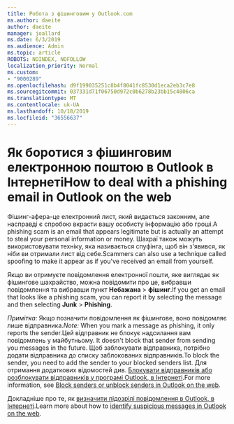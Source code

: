 ```yaml
---
title: Робота з фішинговим у Outlook.com
ms.author: daeite
author: daeite
manager: joallard
ms.date: 6/3/2019
ms.audience: Admin
ms.topic: article
ROBOTS: NOINDEX, NOFOLLOW
localization_priority: Normal
ms.custom:
- "9000289"
ms.openlocfilehash: d9f199035251c8b4f8041fc8530d1eca2eb3c7e8
ms.sourcegitcommit: 037331d71f06750d972c0b6278b23bb15c4806ca
ms.translationtype: MT
ms.contentlocale: uk-UA
ms.lasthandoff: 10/18/2019
ms.locfileid: "36556637"
---
```

# <a name="how-to-deal-with-a-phishing-email-in-outlook-on-the-web"></a><span data-ttu-id="b5647-102">Як боротися з фішинговим електронною поштою в Outlook в Інтернеті</span><span class="sxs-lookup"><span data-stu-id="b5647-102">How to deal with a phishing email in Outlook on the web</span></span>

<span data-ttu-id="b5647-103">Фішинг-афера-це електронний лист, який видається законним, але насправді є спробою вкрасти вашу особисту інформацію або гроші.</span><span class="sxs-lookup"><span data-stu-id="b5647-103">A phishing scam is an email that appears legitimate but is actually an attempt to steal your personal information or money.</span></span> <span data-ttu-id="b5647-104">Шахраї також можуть використовувати техніку, яка називається спуфінга, щоб він з'явився, як ніби ви отримали лист від себе.</span><span class="sxs-lookup"><span data-stu-id="b5647-104">Scammers can also use a technique called spoofing to make it appear as if you've received an email from yourself.</span></span>

<span data-ttu-id="b5647-105">Якщо ви отримуєте повідомлення електронної пошти, яке виглядає як фішингове шахрайство, можна повідомити про це, вибравши повідомлення та вибравши пункт **Небажана** > **фішинг**.</span><span class="sxs-lookup"><span data-stu-id="b5647-105">If you get an email that looks like a phishing scam, you can report it by selecting the message and then selecting **Junk** > **Phishing**.</span></span>

<span data-ttu-id="b5647-106">*Примітка:* Якщо позначити повідомлення як фішингове, воно повідомляє лише відправника.</span><span class="sxs-lookup"><span data-stu-id="b5647-106">*Note:* When you mark a message as phishing, it only reports the sender.</span></span><span data-ttu-id="b5647-107">Цей відправник не блокує надсилання вам повідомлень у майбутньому.</span><span class="sxs-lookup"><span data-stu-id="b5647-107"> It doesn't block that sender from sending you messages in the future.</span></span> <span data-ttu-id="b5647-108">Щоб заблокувати відправника, потрібно додати відправника до списку заблокованих відправників.</span><span class="sxs-lookup"><span data-stu-id="b5647-108">To block the sender, you need to add the sender to your blocked senders list.</span></span> <span data-ttu-id="b5647-109">Для отримання додаткових відомостей див. [Блокувати відправників або розблокувати відправників у програмі Outlook, в Інтернеті](https://support.office.com/article/9bf812d4-6995-4d19-901a-76d6e26939b0).</span><span class="sxs-lookup"><span data-stu-id="b5647-109">For more information, see [Block senders or unblock senders in Outlook on the web](https://support.office.com/article/9bf812d4-6995-4d19-901a-76d6e26939b0).</span></span>

<span data-ttu-id="b5647-110">Докладніше про те, як [визначити підозрілі повідомлення в Outlook, в Інтернеті](https://support.office.com/article/3d44102b-6ce3-4f7c-a359-b623bec82206).</span><span class="sxs-lookup"><span data-stu-id="b5647-110">Learn more about how to [identify suspicious messages in Outlook on the web](https://support.office.com/article/3d44102b-6ce3-4f7c-a359-b623bec82206).</span></span>